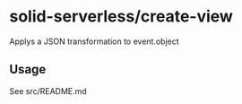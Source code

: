 # solid-serverless/create-view

Applys a JSON transformation to event.object

## Usage

See src/README.md

